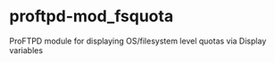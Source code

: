 proftpd-mod_fsquota
===================

ProFTPD module for displaying OS/filesystem level quotas via Display variables
